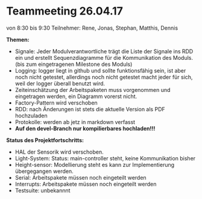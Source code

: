 # **Teammeeting** 26.04.17 
von 8:30 bis 9:30                                    Teilnehmer: Rene, Jonas, Stephan, Matthis, Dennis

**Themen:**
* Signale: Jeder Modulverantwortliche trägt die Liste der Signale ins RDD ein und erstellt Sequenzdiagramme für die Kommunikation
des Moduls. (bis zum eingetragenen Milestone des Moduls)
* Logging: logger liegt in github und sollte funktionsfähig sein, ist aber noch nicht getestet, allerdings noch nicht getestet macht jeder für sich, weil der logger überall benutzt wird.
* Zeiteinschätzung der Arbeitspaketen muss vorgenommen und eingetragen werden, ein Diagramm vorerst nicht.
* Factory-Pattern wird verschoben
* RDD: nach Änderungen ist stets die aktuelle Version als PDF hochzuladen
* Protokolle: werden ab jetz in markdown verfasst
* **Auf den devel-Branch nur kompilierbares hochladen!!!**

**Status des Projektfortschritts:**

* HAL der Sensorik wird verschoben.
* Light-System: Status: main-controller steht, keine Kommunikation bisher
* Height-sensor: Modellierung steht es kann zur Implementierung übergegangen werden.
* Serial: Arbeitspakete müssen noch eingeteilt werden
* Interrupts: Arbeitspakete müssen noch eingeteilt werden
* Testsuite: unbekannnt

